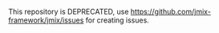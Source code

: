 This repository is DEPRECATED, use https://github.com/jmix-framework/jmix/issues for creating issues.
